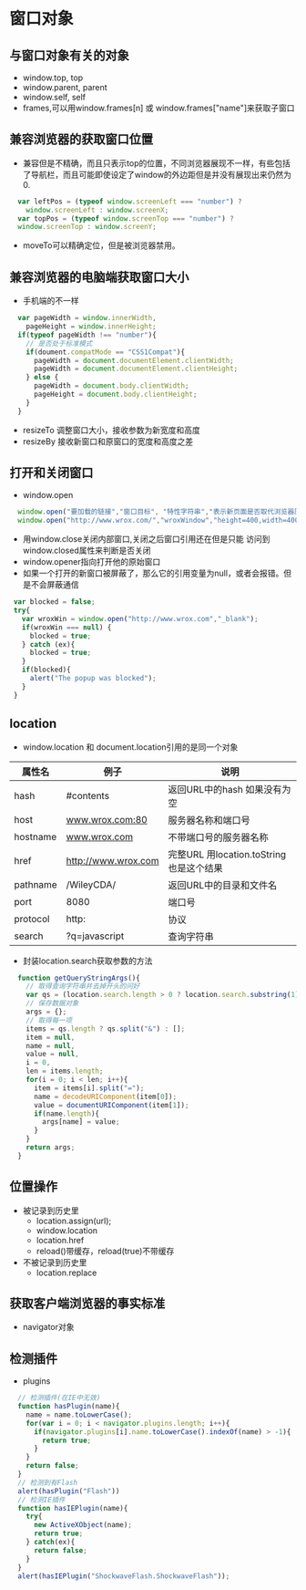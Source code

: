 # 窗口对象
## 与窗口对象有关的对象
- window.top, top
- window.parent, parent
- window.self, self
- frames,可以用window.frames[n] 或 window.frames["name"]来获取子窗口
## 兼容浏览器的获取窗口位置
- 兼容但是不精确，而且只表示top的位置，不同浏览器展现不一样，有些包括了导航栏，而且可能即使设定了window的外边距但是并没有展现出来仍然为0.
```js
  var leftPos = (typeof window.screenLeft === "number") ? 
    window.screenLeft : window.screenX;
  var topPos = (typeof window.screenTop === "number") ? 
  window.screenTop : window.screenY;
```
- moveTo可以精确定位，但是被浏览器禁用。
## 兼容浏览器的电脑端获取窗口大小
- 手机端的不一样
```js
  var pageWidth = window.innerWidth,
    pageHeight = window.innerHeight;
  if(typeof pageWidth !== "number"){
    // 是否处于标准模式
    if(doument.compatMode == "CSS1Compat"){
      pageWidth = document.documentElement.clientWidth;
      pageWidth = document.documentElement.clientHeight;
    } else {
      pageWidth = document.body.clientWidth;
      pageHeight = document.body.clientHeight;
    }
  }
```
- resizeTo 调整窗口大小，接收参数为新宽度和高度
- resizeBy 接收新窗口和原窗口的宽度和高度之差

## 打开和关闭窗口
- window.open
```js
  window.open("要加载的链接","窗口目标", "特性字符串","表示新页面是否取代浏览器历史记录中当前加载页面的布尔值")
  window.open("http://www.wrox.com/","wroxWindow","height=400,width=400,top=10,left=10,resizable=yes",true);
```
- 用window.close关闭内部窗口,关闭之后窗口引用还在但是只能 访问到window.closed属性来判断是否关闭
- window.opener指向打开他的原始窗口
- 如果一个打开的新窗口被屏蔽了，那么它的引用变量为null，或者会报错。但是不会屏蔽通信
```js
 var blocked = false;
 try{
   var wroxWin = window.open("http://www.wrox.com","_blank");
   if(wroxWin === null) {
     blocked = true;
   } catch (ex){
     blocked = true;
   }
   if(blocked){
     alert("The popup was blocked");
   }
 }
```
## location
- window.location 和 document.location引用的是同一个对象

| 属性名 | 例子 | 说明 |
| --- | --- | --- |
| hash | #contents | 返回URL中的hash 如果没有为空 |
| host | www.wrox.com:80 | 服务器名称和端口号 |
| hostname | www.wrox.com | 不带端口号的服务器名称 |
| href | http://www.wrox.com | 完整URL 用location.toString也是这个结果 |
| pathname | /WileyCDA/ | 返回URL中的目录和文件名 |
| port | 8080 | 端口号|
| protocol | http: | 协议 |
| search | ?q=javascript | 查询字符串 |

- 封装location.search获取参数的方法
```js
  function getQueryStringArgs(){
    // 取得查询字符串并去掉开头的问好
    var qs = (location.search.length > 0 ? location.search.substring(1) : ""),
    // 保存数据对象
    args = {};
    // 取得每一项
    items = qs.length ? qs.split("&") : [];
    item = null,
    name = null,
    value = null,
    i = 0,
    len = items.length;
    for(i = 0; i < len; i++){
      item = items[i].split("=");
      name = decodeURIComponent(item[0]);
      value = documentURIComponent(item[1]);
      if(name.length){
        args[name] = value;
      }
    }
    return args;
  }
```
## 位置操作
- 被记录到历史里
  - location.assign(url);
  - window.location
  - location.href
  - reload()带缓存，reload(true)不带缓存
- 不被记录到历史里
  - location.replace

## 获取客户端浏览器的事实标准
- navigator对象
## 检测插件
- plugins
```js
  // 检测插件(在IE中无效)
  function hasPlugin(name){
    name = name.toLowerCase();
    for(var i = 0; i < navigator.plugins.length; i++){
      if(navigator.plugins[i].name.toLowerCase().indexOf(name) > -1){
        return true;
      }
    }
    return false;
  }
  // 检测到有Flash
  alert(hasPlugin("Flash"))
  // 检测IE插件
  function hasIEPlugin(name){
    try{
      new ActiveXObject(name);
      return true;
    } catch(ex){
      return false;
    }
  }
  alert(hasIEPlugin("ShockwaveFlash.ShockwaveFlash"));
```